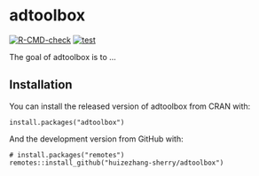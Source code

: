 
<!-- README.md is generated from README.Rmd. Please edit that file -->

# adtoolbox

<!-- badges: start -->

[![R-CMD-check](https://github.com/huizezhang-sherry/adtoolbox/actions/workflows/R-CMD-check.yaml/badge.svg)](https://github.com/huizezhang-sherry/adtoolbox/actions/workflows/R-CMD-check.yaml)
[![test](https://github.com/huizezhang-sherry/adtoolbox/actions/workflows/test.yaml/badge.svg)](https://github.com/huizezhang-sherry/adtoolbox/actions/workflows/test-coverage.yaml)
<!-- badges: end -->

The goal of adtoolbox is to …

## Installation

You can install the released version of adtoolbox from CRAN with:

    install.packages("adtoolbox")

And the development version from GitHub with:

    # install.packages("remotes")
    remotes::install_github("huizezhang-sherry/adtoolbox")
